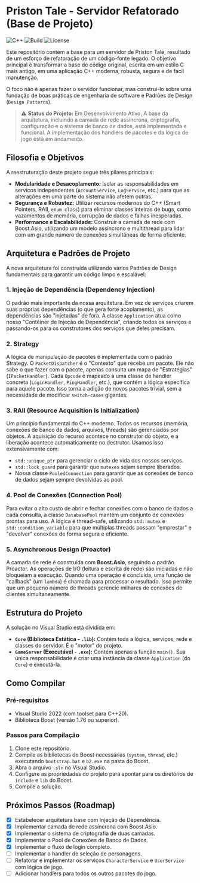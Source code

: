 # Priston Tale - Servidor Refatorado (Base de Projeto)

![C++](https://img.shields.io/badge/C++-20-blue.svg)
![Build](https://img.shields.io/badge/build-passing-brightgreen.svg)
![License](https://img.shields.io/badge/license-MIT-blue.svg)

Este repositório contém a base para um servidor de Priston Tale, resultado de um esforço de refatoração de um código-fonte legado. O objetivo principal é transformar a base de código original, escrita em um estilo C mais antigo, em uma aplicação C++ moderna, robusta, segura e de fácil manutenção.

O foco não é apenas fazer o servidor funcionar, mas construí-lo sobre uma fundação de boas práticas de engenharia de software e Padrões de Design (`Design Patterns`).

> ⚠️ **Status do Projeto:** Em Desenvolvimento Ativo.
> A base da arquitetura, incluindo a camada de rede assíncrona, criptografia, configuração e o sistema de banco de dados, está implementada e funcional. A implementação dos handlers de pacotes e da lógica de jogo está em andamento.

## Filosofia e Objetivos

A reestruturação deste projeto segue três pilares principais:

* **Modularidade e Desacoplamento:** Isolar as responsabilidades em serviços independentes (`AccountService`, `LogService`, etc.) para que as alterações em uma parte do sistema não afetem outras.
* **Segurança e Robustez:** Utilizar recursos modernos do C++ (Smart Pointers, RAII, `enum class`) para eliminar classes inteiras de bugs, como vazamentos de memória, corrupção de dados e falhas inesperadas.
* **Performance e Escalabilidade:** Construir a camada de rede com Boost.Asio, utilizando um modelo assíncrono e multithread para lidar com um grande número de conexões simultâneas de forma eficiente.

## Arquitetura e Padrões de Projeto

A nova arquitetura foi construída utilizando vários Padrões de Design fundamentais para garantir um código limpo e escalável:

### 1. Injeção de Dependência (Dependency Injection)
O padrão mais importante da nossa arquitetura. Em vez de serviços criarem suas próprias dependências (o que gera forte acoplamento), as dependências são "injetadas" de fora. A classe `Application` atua como nosso "Contêiner de Injeção de Dependência", criando todos os serviços e passando-os para os construtores dos serviços que deles precisam.

### 2. Strategy
A lógica de manipulação de pacotes é implementada com o padrão Strategy. O `PacketDispatcher` é o "Contexto" que recebe um pacote. Ele não sabe o que fazer com o pacote, apenas consulta um mapa de "Estratégias" (`IPacketHandler`). Cada `Opcode` é mapeado a uma classe de handler concreta (`LoginHandler`, `PingHandler`, etc.), que contém a lógica específica para aquele pacote. Isso torna a adição de novos pacotes trivial, sem a necessidade de modificar `switch-cases` gigantes.

### 3. RAII (Resource Acquisition Is Initialization)
Um princípio fundamental do C++ moderno. Todos os recursos (memória, conexões de banco de dados, arquivos, threads) são gerenciados por objetos. A aquisição do recurso acontece no construtor do objeto, e a liberação acontece automaticamente no destrutor. Usamos isso extensivamente com:
* `std::unique_ptr` para gerenciar o ciclo de vida dos nossos serviços.
* `std::lock_guard` para garantir que `mutexes` sejam sempre liberados.
* Nossa classe `PooledConnection` para garantir que as conexões de banco de dados sejam sempre devolvidas ao pool.

### 4. Pool de Conexões (Connection Pool)
Para evitar o alto custo de abrir e fechar conexões com o banco de dados a cada consulta, a classe `DatabasePool` mantém um conjunto de conexões prontas para uso. A lógica é thread-safe, utilizando `std::mutex` e `std::condition_variable` para que múltiplas threads possam "emprestar" e "devolver" conexões de forma segura e eficiente.

### 5. Asynchronous Design (Proactor)
A camada de rede é construída com **Boost.Asio**, seguindo o padrão Proactor. As operações de I/O (leitura e escrita de rede) são iniciadas e não bloqueiam a execução. Quando uma operação é concluída, uma função de "callback" (um `lambda`) é chamada para processar o resultado. Isso permite que um pequeno número de threads gerencie milhares de conexões de clientes simultaneamente.

## Estrutura do Projeto
A solução no Visual Studio está dividida em:
* **`Core` (Biblioteca Estática - `.lib`):** Contém toda a lógica, serviços, rede e classes do servidor. É o "motor" do projeto.
* **`GameServer` (Executável - `.exe`):** Contém apenas a função `main()`. Sua única responsabilidade é criar uma instância da classe `Application` (do `Core`) e executá-la.

## Como Compilar

### Pré-requisitos
* Visual Studio 2022 (com toolset para C++20).
* Biblioteca Boost (versão 1.76 ou superior).

### Passos para Compilação
1.  Clone este repositório.
2.  Compile as bibliotecas do Boost necessárias (`system`, `thread`, etc.) executando `bootstrap.bat` e `b2.exe` na pasta do Boost.
3.  Abra o arquivo `.sln` no Visual Studio.
4.  Configure as propriedades do projeto para apontar para os diretórios de `include` e `lib` do Boost.
5.  Compile a solução.

## Próximos Passos (Roadmap)
- [x] Estabelecer arquitetura base com Injeção de Dependência.
- [x] Implementar camada de rede assíncrona com Boost.Asio.
- [x] Implementar o sistema de criptografia de duas camadas.
- [x] Implementar o Pool de Conexões de Banco de Dados.
- [x] Implementar o fluxo de login completo.
- [ ] Implementar o handler de seleção de personagens.
- [ ] Refatorar e implementar os serviços `CharacterService` e `UserService` com lógica de jogo.
- [ ] Adicionar handlers para todos os outros pacotes do jogo.
